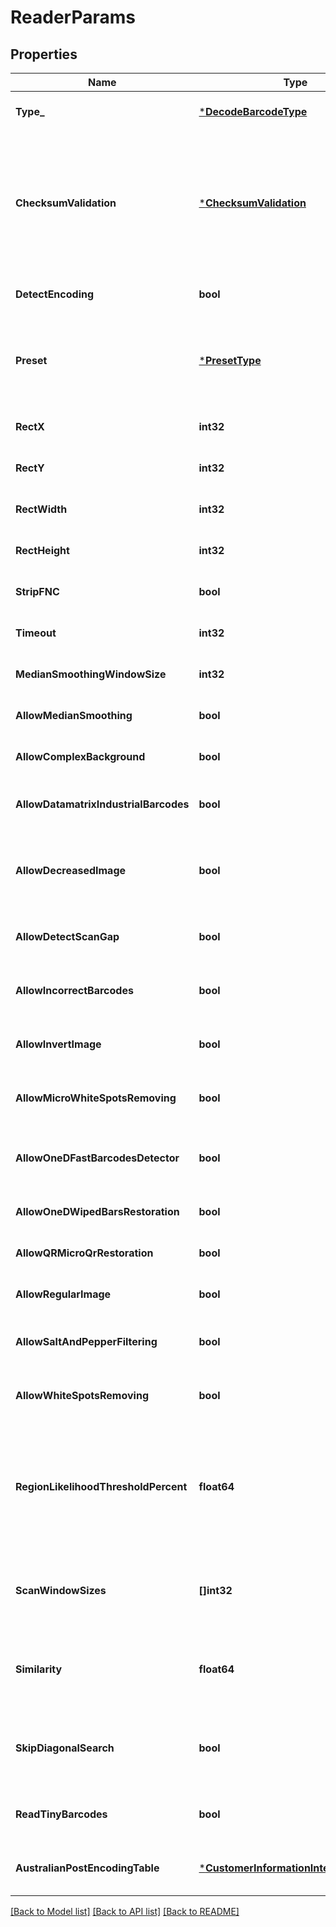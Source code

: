 # ReaderParams

## Properties

Name | Type | Description | Notes
------------ | ------------- | ------------- | -------------
**Type_** | [***DecodeBarcodeType**](DecodeBarcodeType.md) | The type of barcode to read. | [optional] [default to null]
**ChecksumValidation** | [***ChecksumValidation**](ChecksumValidation.md) | Enable checksum validation during recognition for 1D barcodes. Default is treated as Yes for symbologies which must contain checksum, as No where checksum only possible. Checksum never used: Codabar Checksum is possible: Code39 Standard/Extended, Standard2of5, Interleaved2of5, Matrix2of5, ItalianPost25, DeutschePostIdentcode, DeutschePostLeitcode, VIN Checksum always used: Rest symbologies | [optional] [default to null]
**DetectEncoding** | **bool** | A flag which force engine to detect codetext encoding for Unicode. | [optional] [default to null]
**Preset** | [***PresetType**](PresetType.md) | Preset allows to configure recognition quality and speed manually. You can quickly set up Preset by embedded presets: HighPerformance, NormalQuality, HighQuality, MaxBarCodes or you can manually configure separate options. Default value of Preset is NormalQuality. | [optional] [default to null]
**RectX** | **int32** | Set X for area for recognition. | [optional] [default to null]
**RectY** | **int32** | Set Y for area for recognition. | [optional] [default to null]
**RectWidth** | **int32** | Set Width of area for recognition. | [optional] [default to null]
**RectHeight** | **int32** | Set Height of area for recognition. | [optional] [default to null]
**StripFNC** | **bool** | Value indicating whether FNC symbol strip must be done. | [optional] [default to null]
**Timeout** | **int32** | Timeout of recognition process. | [optional] [default to null]
**MedianSmoothingWindowSize** | **int32** | Window size for median smoothing. Typical values are 3 or 4. Default value is 3. AllowMedianSmoothing must be set. | [optional] [default to null]
**AllowMedianSmoothing** | **bool** | Allows engine to enable median smoothing as additional scan. Mode helps to recognize noised barcodes. | [optional] [default to null]
**AllowComplexBackground** | **bool** | Allows engine to recognize color barcodes on color background as additional scan. Extremely slow mode. | [optional] [default to null]
**AllowDatamatrixIndustrialBarcodes** | **bool** | Allows engine for Datamatrix to recognize dashed industrial Datamatrix barcodes. Slow mode which helps only for dashed barcodes which consist from spots. | [optional] [default to null]
**AllowDecreasedImage** | **bool** | Allows engine to recognize decreased image as additional scan. Size for decreasing is selected by internal engine algorithms. Mode helps to recognize barcodes which are noised and blurred but captured with high resolution. | [optional] [default to null]
**AllowDetectScanGap** | **bool** | Allows engine to use gap between scans to increase recognition speed. Mode can make recognition problems with low height barcodes. | [optional] [default to null]
**AllowIncorrectBarcodes** | **bool** | Allows engine to recognize barcodes which has incorrect checksum or incorrect values. Mode can be used to recognize damaged barcodes with incorrect text. | [optional] [default to null]
**AllowInvertImage** | **bool** | Allows engine to recognize inverse color image as additional scan. Mode can be used when barcode is white on black background. | [optional] [default to null]
**AllowMicroWhiteSpotsRemoving** | **bool** | Allows engine for Postal barcodes to recognize slightly noised images. Mode helps to recognize slightly damaged Postal barcodes. | [optional] [default to null]
**AllowOneDFastBarcodesDetector** | **bool** | Allows engine for 1D barcodes to quickly recognize high quality barcodes which fill almost whole image. Mode helps to quickly recognize generated barcodes from Internet. | [optional] [default to null]
**AllowOneDWipedBarsRestoration** | **bool** | Allows engine for 1D barcodes to recognize barcodes with single wiped/glued bars in pattern. | [optional] [default to null]
**AllowQRMicroQrRestoration** | **bool** | Allows engine for QR/MicroQR to recognize damaged MicroQR barcodes. | [optional] [default to null]
**AllowRegularImage** | **bool** | Allows engine to recognize regular image without any restorations as main scan. Mode to recognize image as is. | [optional] [default to null]
**AllowSaltAndPepperFiltering** | **bool** | Allows engine to recognize barcodes with salt and pepper noise type. Mode can remove small noise with white and black dots. | [optional] [default to null]
**AllowWhiteSpotsRemoving** | **bool** | Allows engine to recognize image without small white spots as additional scan. Mode helps to recognize noised image as well as median smoothing filtering. | [optional] [default to null]
**RegionLikelihoodThresholdPercent** | **float64** | Sets threshold for detected regions that may contain barcodes. Value 0.7 means that bottom 70% of possible regions are filtered out and not processed further. Region likelihood threshold must be between [0.05, 0.9] Use high values for clear images with few barcodes. Use low values for images with many barcodes or for noisy images. Low value may lead to a bigger recognition time. | [optional] [default to null]
**ScanWindowSizes** | **[]int32** | Scan window sizes in pixels. Allowed sizes are 10, 15, 20, 25, 30. Scanning with small window size takes more time and provides more accuracy but may fail in detecting very big barcodes. Combining of several window sizes can improve detection quality. | [optional] [default to null]
**Similarity** | **float64** | Similarity coefficient depends on how homogeneous barcodes are. Use high value for for clear barcodes. Use low values to detect barcodes that ara partly damaged or not lighten evenly. Similarity coefficient must be between [0.5, 0.9] | [optional] [default to null]
**SkipDiagonalSearch** | **bool** | Allows detector to skip search for diagonal barcodes. Setting it to false will increase detection time but allow to find diagonal barcodes that can be missed otherwise. Enabling of diagonal search leads to a bigger detection time. | [optional] [default to null]
**ReadTinyBarcodes** | **bool** | Allows engine to recognize tiny barcodes on large images. Ignored if AllowIncorrectBarcodes is set to True. Default value: False. | [optional] [default to null]
**AustralianPostEncodingTable** | [***CustomerInformationInterpretingType**](CustomerInformationInterpretingType.md) | Interpreting Type for the Customer Information of AustralianPost BarCode.Default is CustomerInformationInterpretingType.Other. | [optional] [default to null]

[[Back to Model list]](../README.md#documentation-for-models) [[Back to API list]](../README.md#documentation-for-api-endpoints) [[Back to README]](../README.md)
